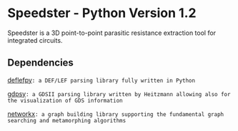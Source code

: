 # Speedster - Python Version 1.2

Speedster is a 3D point-to-point parasitic resistance extraction tool for integrated circuits.

## Dependencies
[deflefpy](https://github.com/das-dias/deflef_py)```: a DEF/LEF parsing library fully written in Python ```

[gdpsy](https://github.com/heitzmann/gdspy)```: a GDSII parsing library written by Heitzmann allowing also for the visualization of GDS information```

[networkx](https://github.com/networkx/networkx)```: a graph building library supporting the fundamental graph searching and metamorphing algorithms```

